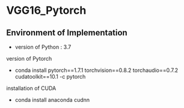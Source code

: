 # VGG16_Pytorch

## Environment of Implementation
 - version of Python : 3.7

version of Pytorch
 - conda install pytorch==1.7.1 torchvision==0.8.2 torchaudio==0.7.2 cudatoolkit==10.1 -c pytorch

installation of CUDA
 - conda install anaconda cudnn

